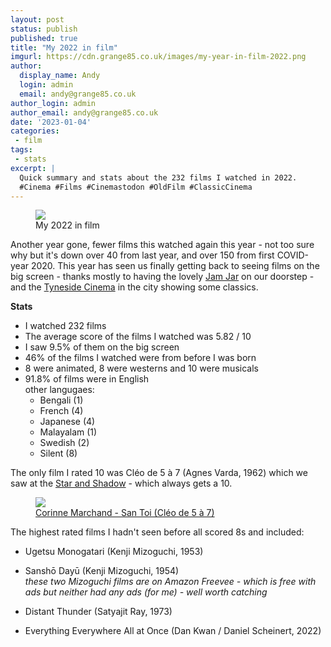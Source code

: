 ```yaml
---
layout: post
status: publish
published: true
title: "My 2022 in film"
imgurl: https://cdn.grange85.co.uk/images/my-year-in-film-2022.png
author:
  display_name: Andy
  login: admin
  email: andy@grange85.co.uk
author_login: admin
author_email: andy@grange85.co.uk
date: '2023-01-04'
categories:
 - film
tags:
 - stats
excerpt: |
  Quick summary and stats about the 232 films I watched in 2022.
  #Cinema #Films #Cinemastodon #OldFilm #ClassicCinema
---
```

<figure class="aligncenter"><img src="https://cdn.grange85.co.uk/images/my-year-in-film-2022.png" class="img-responsive" /><figcaption>My 2022 in film</figcaption></figure>

Another year gone, fewer films this watched again this year - not too sure why but it's down over 40 from last year, and over 150 from first COVID-year 2020. This year has seen us finally getting back to seeing films on the big screen - thanks mostly to having the lovely [Jam Jar](https://www.jamjarcinema.com/) on our doorstep - and the [Tyneside Cinema](https://tynesidecinema.co.uk/) in the city showing some classics.

**Stats**
- I watched 232 films
- The average score of the films I watched was 5.82 / 10
- I saw 9.5% of them on the big screen
- 46% of the films I watched were from before I was born
- 8 were animated, 8 were westerns and 10 were musicals
- 91.8% of films were in English  
  other langugaes:
   - Bengali (1)
   - French (4)
   - Japanese (4)
   - Malayalam (1)
   - Swedish (2)
   - Silent (8)

The only film I rated 10 was Cléo de 5 à 7 (Agnes Varda, 1962) which we saw at the [Star and Shadow](https://www.starandshadow.org.uk/) - which always gets a 10.

<figure class="figure mx-auto text-center">
<a href="https://www.youtube.com/watch?v=piAHVOC2Vqo">
<img src="https://img.youtube.com/vi/piAHVOC2Vqo/sddefault.jpg" class="img-fluid sddefault opacity-3h4">
<figcaption class="figure-caption">Corinne Marchand - San Toi (Cléo de 5 à 7)</figcaption>
</a>
</figure>

The highest rated films I hadn't seen before all scored 8s and included:
 - Ugetsu Monogatari (Kenji Mizoguchi, 1953)
 - Sanshō Dayū (Kenji Mizoguchi, 1954)  
 _these two Mizoguchi films are on Amazon Freevee - which is free with ads but neither had any ads (for me) - well worth catching_

 - Distant Thunder (Satyajit Ray, 1973)
 - Everything Everywhere All at Once (Dan Kwan / Daniel Scheinert, 2022)


